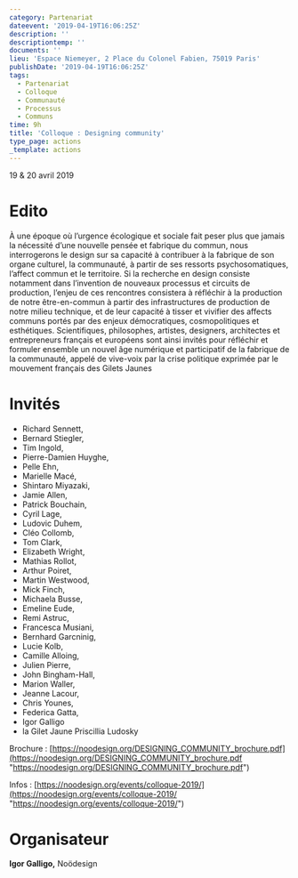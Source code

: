 ```yaml
---
category: Partenariat
dateevent: '2019-04-19T16:06:25Z'
description: ''
descriptiontemp: ''
documents: ''
lieu: 'Espace Niemeyer, 2 Place du Colonel Fabien, 75019 Paris'
publishDate: '2019-04-19T16:06:25Z'
tags:
  - Partenariat
  - Colloque
  - Communauté
  - Processus
  - Communs
time: 9h
title: 'Colloque : Designing community'
type_page: actions
_template: actions
---
```


19 & 20 avril 2019

# Edito

À une époque où l’urgence écologique et sociale fait peser plus que jamais la nécessité d’une nouvelle pensée et fabrique du commun, nous interrogerons le design sur sa capacité à contribuer à la fabrique de son organe culturel, la communauté, à partir de ses ressorts psychosomatiques, l’affect commun et le territoire. Si la recherche en design consiste notamment dans l’invention de nouveaux processus et circuits de production, l’enjeu de ces rencontres consistera à réfléchir à la production de notre être-en-commun à partir des infrastructures de production de notre milieu technique, et de leur capacité à tisser et vivifier des affects communs portés par des enjeux démocratiques, cosmopolitiques et esthétiques. Scientifiques, philosophes, artistes, designers, architectes et entrepreneurs français et européens sont ainsi invités pour réfléchir et formuler ensemble un nouvel âge numérique et participatif de la fabrique de la communauté, appelé de vive-voix par la crise politique exprimée par le mouvement français des Gilets Jaunes

# Invités 

* Richard Sennett, 
* Bernard Stiegler, 
* Tim Ingold, 
* Pierre-Damien Huyghe,
* Pelle Ehn, 
* Marielle Macé, 
* Shintaro Miyazaki, 
* Jamie Allen, 
* Patrick Bouchain,
* Cyril Lage, 
* Ludovic Duhem, 
* Cléo Collomb, 
* Tom Clark, 
* Elizabeth Wright,
* Mathias Rollot, 
* Arthur Poiret, 
* Martin Westwood, 
* Mick Finch, 
* Michaela Busse,
* Emeline Eude, 
* Remi Astruc, 
* Francesca Musiani, 
* Bernhard Garcninig, 
* Lucie Kolb,
* Camille Alloing, 
* Julien Pierre, 
* John Bingham-Hall, 
* Marion Waller, 
* Jeanne Lacour,
* Chris Younes, 
* Federica Gatta, 
* Igor Galligo 
* la Gilet Jaune Priscillia Ludosky

Brochure : [https://noodesign.org/DESIGNING_COMMUNITY_brochure.pdf](https://noodesign.org/DESIGNING_COMMUNITY_brochure.pdf "https://noodesign.org/DESIGNING_COMMUNITY_brochure.pdf")

Infos : [https://noodesign.org/events/colloque-2019/](https://noodesign.org/events/colloque-2019/ "https://noodesign.org/events/colloque-2019/")

# Organisateur 

**Igor Galligo,** Noödesign
